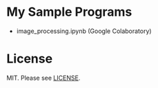# My Sample Programs
- image_processing.ipynb (Google Colaboratory)

# License
MIT. Please see [LICENSE](./LICENSE).
